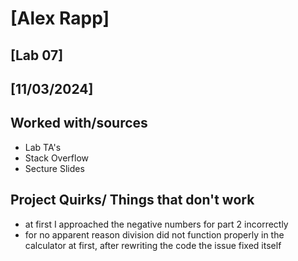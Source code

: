 # [Alex Rapp]
## [Lab 07]
## [11/03/2024]
## Worked with/sources 
* Lab TA's
* Stack Overflow
* Secture Slides
## Project Quirks/ Things that don't work
* at first I approached the negative numbers for part 2 incorrectly
* for no apparent reason division did not function properly in the calculator at first, after rewriting the code the issue fixed itself
